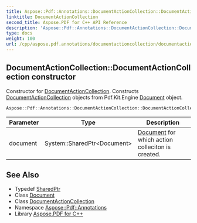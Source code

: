 ```yaml
---
title: Aspose::Pdf::Annotations::DocumentActionCollection::DocumentActionCollection constructor
linktitle: DocumentActionCollection
second_title: Aspose.PDF for C++ API Reference
description: 'Aspose::Pdf::Annotations::DocumentActionCollection::DocumentActionCollection constructor. Constructor for DocumentActionCollection. Constructs DocumentActionCollection objects from Pdf.Kit.Engine Document object in C++.'
type: docs
weight: 100
url: /cpp/aspose.pdf.annotations/documentactioncollection/documentactioncollection/
---
```

## DocumentActionCollection::DocumentActionCollection constructor


Constructor for [DocumentActionCollection](../). Constructs [DocumentActionCollection](../) objects from Pdf.Kit.Engine [Document](../../../aspose.pdf/document/) object.

```cpp
Aspose::Pdf::Annotations::DocumentActionCollection::DocumentActionCollection(System::SharedPtr<Document> document)
```


| Parameter | Type | Description |
| --- | --- | --- |
| document | System::SharedPtr\<Document\> | [Document](../../../aspose.pdf/document/) for which action colleciton is created. |

## See Also

* Typedef [SharedPtr](../../../system/sharedptr/)
* Class [Document](../../../aspose.pdf/document/)
* Class [DocumentActionCollection](../)
* Namespace [Aspose::Pdf::Annotations](../../)
* Library [Aspose.PDF for C++](../../../)
